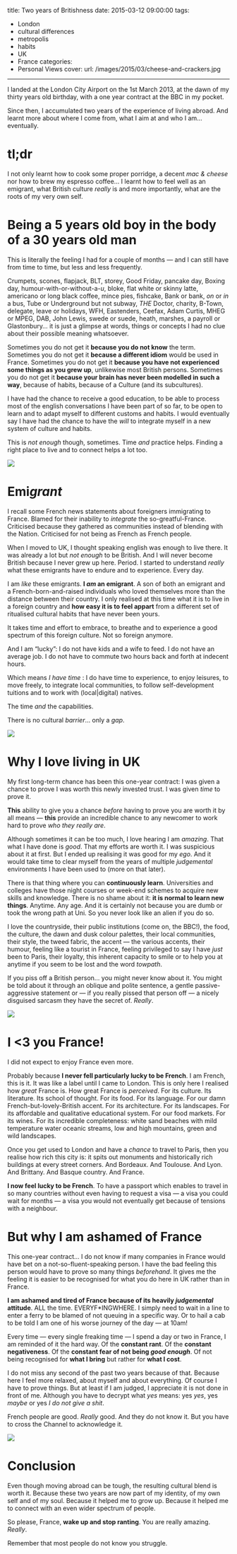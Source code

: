 title: Two years of Britishness
date: 2015-03-12 09:00:00
tags:
- London
- cultural differences
- metropolis
- habits
- UK
- France
categories:
- Personal Views
cover:
  url: /images/2015/03/cheese-and-crackers.jpg
---

I landed at the London City Airport on the 1st March 2013, at the dawn of my thirty years old birthday, with a one year contract at the BBC in my pocket.

Since then, I accumulated two years of the experience of living abroad. And learnt more about where I come from, what I aim at and who I am… eventually.

<!--more-->

# tl;dr

I not only learnt how to cook some proper porridge, a decent *mac & cheese* nor how to brew my espresso coffee… I learnt how to feel well as an emigrant, what British culture *really* is and more importantly, what are the roots of my very own self.

# Being a 5 years old boy in the body of a 30 years old man

This is literally the feeling I had for a couple of months — and I can still have from time to time, but less and less frequently.

Crumpets, scones, flapjack, BLT, storey, Good Friday, pancake day, Boxing day, humour-with-or-without-a-*u*, bloke, flat white or skinny latte, americano or long black coffee, mince pies, fishcake, Bank or bank, *on* or *in* a bus, Tube or Underground but not subway, *THE* Doctor, charity, B-Town, delegate, leave or holidays, WFH, Eastenders, Ceefax, Adam Curtis, MHEG or MPEG, DAB, John Lewis, swede or suede, heath, marshes, a payroll or Glastonbury… it is just a glimpse at words, things or concepts I had no clue about their possible meaning whatsoever.

Sometimes you do not get it **because you do not know** the term.
Sometimes you do not get it **because a different idiom** would be used in France.
Sometimes you do not get it **because you have not experienced some things as you grew up**, unlikewise most British persons.
Sometimes you do not get it **because your brain has never been modelled in such a way**, because of habits, because of a Culture (and its subcultures).

I have had the chance to receive a good education, to be able to process most of the english conversations I have been part of so far, to be open to learn and to adapt myself to different customs and habits. I would eventually say I have had the chance to have the *will* to integrate myself in a new system of culture and habits.

This is *not enough* though, sometimes.
Time *and* practice helps.
Finding a right place to live and to connect helps a lot too.

![](/images/2015/03/church-community-van.jpg)

# Emi*grant*

I recall some French news statements about foreigners immigrating to France. Blamed for their inability to *integrate* the so-greatful-France. Criticised because they gathered as communities instead of blending with the Nation. Criticised for not being as French as French people.

When I moved to UK, I thought speaking english was enough to live there. It was already a lot but *not enough* to be British. And I will never become British because I never grew up here. Period. I started to understand *really* what these emigrants have to endure and to experience. Every day.

I am *like* these emigrants. **I *am* an emigrant**. A son of both an emigrant and a French-born-and-raised individuals who loved themselves more than the distance between their country. I only realised at this time what it is to live in a foreign country and **how easy it is to feel appart** from a different set of ritualised cultural habits that have never been yours.
 
It takes time and effort to embrace, to breathe and to experience a good spectrum of this foreign culture. Not so foreign anymore.

And I am “lucky”: I do not have kids and a wife to feed. I do not have an average job. I do not have to commute two hours back and forth at indecent hours.

Which means *I have time* : I do have time to experience, to enjoy leisures, to move freely, to integrate local communities, to follow self-development tuitions and to work with (local|digital) natives.

The time *and* the capabilities.

There is no cultural *barrier*… only a *gap*.

![](/images/2015/03/sofa.jpg)

# Why I love living in UK

My first long-term chance has been this one-year contract: I was given a chance to prove I was worth this newly invested trust. I  was given *time* to prove it.

**This** ability to give you a chance *before* having to prove you are worth it by all means — **this** provide an incredible chance to any newcomer to work hard to prove *who they really are*.

Although sometimes it can be too much, I love hearing I am *amazing*. That what I have done is *good*. That my efforts are worth it. I was suspicious about it at first. But I ended up realising it was good for my *ego*. And it would take time to clear myself from the years of multiple *judgemental* environments I have been used to (more on that later).

There is that thing where you can **continuously learn**. Universities and colleges have those night courses or week-end schemes to acquire new skills and knowledge. There is no shame about it: **it is normal to learn new things**. Anytime. Any age. And it is certainly not because you are dumb or took the wrong path at Uni. So you never look like an alien if you do so.

I love the countryside, their public institutions (come on, the BBC!), the food, the culture, the dawn and dusk colour palettes, their local communities, their style, the tweed fabric, the accent — the various accents, their humour, feeling like a tourist in France, feeling privileged to say I have *just* been to Paris, their loyalty, this inherent capacity to smile or to help you at anytime if you seem to be lost and the word *towpath*.

If you piss off a British person… you might never know about it.   You might be told about it through an oblique and polite sentence, a gentle passive-aggressive statement or — if you really pissed that person off — a nicely disguised sarcasm they have the secret of. *Really*.

![](/images/2015/03/heatherwick-wellcome.jpg)

# I <3 you France!

I did not expect to enjoy France even more.

Probably because **I never fell particularly lucky to be French**. I am French, this is it. It was like a label until I came to London. This is only here I realised how *great* France is. How great France is *perceived*. For its culture. Its literature. Its school of thought. For its food. For its language. For our damn French-but-lovely-British accent. For its architecture. For its landscapes. For its affordable and qualitative educational system. For our food markets. For its wines. For its incredible completeness: white sand beaches with mild temperature water oceanic streams, low and high mountains, green and wild landscapes.

Once you get used to London and have a *chance* to travel to Paris, then you realise how rich this city is: it spits out monuments and historically rich buildings at every street corners. And Bordeaux. And Toulouse. And Lyon. And Brittany. And Basque country. And France.

**I now feel lucky to be French**. To have a passport which enables to travel in so many countries without even having to request a visa — a visa you could wait for months — a visa you would not eventually get because of tensions with a neighbour.

# But why I am ashamed of France

This one-year contract… I do not know if many companies in France would have bet on a not-so-fluent-speaking person. I have the bad feeling this person would have to prove so many things *beforehand*. It gives me the feeling it is easier to be recognised for what you do here in UK rather than in France.

**I am ashamed and tired of France because of its heavily *judgemental* attitude**. ALL the time. EVERYF*INGWHERE. I simply need to wait in a line to enter a ferry to be blamed of not queuing in a specific way. Or to hail a cab to be told I am one of his worse journey of the day — at 10am!

Every time — every single freaking time — I spend a day or two in France, I am reminded of it the hard way. Of the **constant rant**. Of the **constant negativeness**. Of the **constant fear of not being *good enough***. Of not being recognised for **what I bring** but rather for **what I cost**.

I do not miss any second of the past two years because of that. Because here I feel more relaxed, about myself and about everything. Of course I have to prove things. But at least if I am judged, I appreciate it is not done in front of me. Although you have to decrypt what *yes* means: yes *yes*, yes *maybe* or yes *I do not give a shit*.

French people are good. *Really* good. And they do not know it. But you have to cross the Channel to acknowledge it.

![](/images/2015/03/we-are-hackney.jpg)

# Conclusion

Even though moving abroad can be tough, the resulting cultural blend is worth it. Because these two years are now part of my identity, of my own self and of my soul. Because it helped me to grow up. Because it helped me to connect with an even wider spectrum of people.

So please, France, **wake up and stop ranting**. You are really amazing. *Really*.

Remember that most people do not know you struggle.